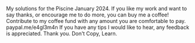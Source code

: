 My solutions for the Piscine January 2024.
If you like my work and want to say thanks, or encourage me to do more, you can buy me a coffee!
Contribute to my coffee fund with any amount you are comfortable to pay.
paypal.me/e4gl3m4n
If you have any tips I would like to hear, any feedback is appreciated. Thank you.
Don't Copy, Learn.
